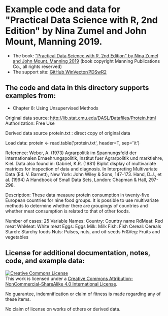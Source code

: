 

# Example code and data for "Practical Data Science with R, 2nd Edition" by Nina Zumel and John Mount, Manning 2019.


 * The book: ["Practical Data Science with R, 2nd Edition" by Nina Zumel and John Mount, Manning 2019](http://www.practicaldatascience.com) (book copyright Manning Publications Co., all rights reserved)
 * The support site: [GitHub WinVector/PDSwR2](https://github.com/WinVector/PDSwR2)


## The code and data in this directory supports examples from:
 * Chapter 8: Using Unsupervised Methods


Original data source: http://lib.stat.cmu.edu/DASL/Datafiles/Protein.html
Authorization: Free Use

Derived data source
protein.txt     : direct copy of original data

Load data:
protein <- read.table('protein.txt', header=T, sep='\t')

Reference: Weber, A. (1973) Agrarpolitik im Spannungsfeld der internationalen Ernaehrungspolitik, Institut fuer Agrarpolitik und marktlehre, Kiel. 
Data also found in: Gabriel, K.R. (1981) Biplot display of multivariate matrices for inspection of data and diagnosis. 
In Interpreting Multivariate Data (Ed. V. Barnett), New York: John Wiley & Sons, 147-173. Hand, D.J., et al. (1994) A Handbook of Small Data Sets, London: Chapman & Hall, 297-298.

Description: These data measure protein consumption in twenty-five European countries for nine food groups. It is possible to use multivariate methods to determine whether there are groupings of countries and whether meat consumption is related to that of other foods.

Number of cases: 25
Variable Names:
Country: Country name
RdMeat: Red meat
WhMeat: White meat
Eggs: Eggs
Milk: Milk
Fish: Fish
Cereal: Cereals
Starch: Starchy foods
Nuts: Pulses, nuts, and oil-seeds
Fr&Veg: Fruits and vegetables


## License for additional documentation, notes, code, and example data: 

<a rel="license" href="http://creativecommons.org/licenses/by-nc-sa/4.0/"><img alt="Creative Commons License" style="border-width:0" src="http://i.creativecommons.org/l/by-nc-sa/4.0/88x31.png" /></a><br />This work is licensed under a <a rel="license" href="http://creativecommons.org/licenses/by-nc-sa/4.0/">Creative Commons Attribution-NonCommercial-ShareAlike 4.0 International License</a>.

No guarantee, indemnification or claim of fitness is made regarding any of these items.

No claim of license on works of others or derived data.
